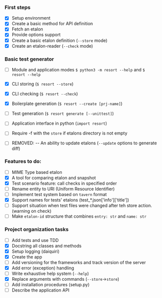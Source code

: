 
### First steps
- [x] Setup environment 
- [x] Create a basic method for API definition
- [x] Fetch an etalon
- [x] Provide options support
- [x] Create a basic etalon definition (`--store` mode)
- [x] Create an etalon-reader (`--check` mode)

### Basic test generator
- [ ] Module and application modes `$ python3 -m resort --help` and `$ resort --help`
- [x] CLI storing (`$ resort --store`)
- [x] CLI checking (`$ resort --check`)
- [x] Boilerplate generation (`$ resort --create [prj-name]`)
- [ ] Test generation (`$ resort generate [--unittest]`)
- [ ] Application interface in python (`import resort`)
- [ ] Require -f with the `store` if etalons directory is not empty
- [ ] REMOVED: -- An ability to update etalons (`--update` options to generate diff)


### Features to do:
- [ ] MIME Type based etalon
- [x] A tool for comparing etalon and snapshot
- [x] Test scenario feature: call checks in specified order
- [ ] Rename entity to URI (Uniform Resource Identifier)
- [ ] Implement test system based on `tavern` format
- [x] Support names for tests' etalons (test_*.json['info']['title'])
- [ ] Support situation when test files were changed after teh store action. (warning on check)
- [ ] Make `etalon-id` structure that combines `entry: str` and `name: str`

### Project organization tasks
- [ ] Add tests and use TDD
- [x] Docstring all classes and methods
- [x] Setup logging (daiquiri)
- [x] Create the app
- [ ] Add versioning for the frameworks and track version of the server
- [x] Add error (exception) handling 
- [ ] Write exhaustive help system (`--help`)
- [x] Replace arguments with commands (`--store`->`store`)
- [ ] Add installation procedures (setup.py)
- [ ] Describe the application API
